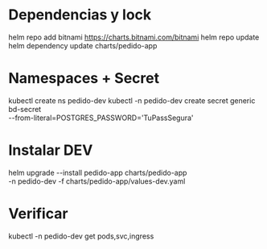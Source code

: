# Dependencias y lock
helm repo add bitnami https://charts.bitnami.com/bitnami
helm repo update
helm dependency update charts/pedido-app

# Namespaces + Secret
kubectl create ns pedido-dev
kubectl -n pedido-dev create secret generic bd-secret \
  --from-literal=POSTGRES_PASSWORD='TuPassSegura'

# Instalar DEV
helm upgrade --install pedido-app charts/pedido-app \
  -n pedido-dev -f charts/pedido-app/values-dev.yaml

# Verificar
kubectl -n pedido-dev get pods,svc,ingress
